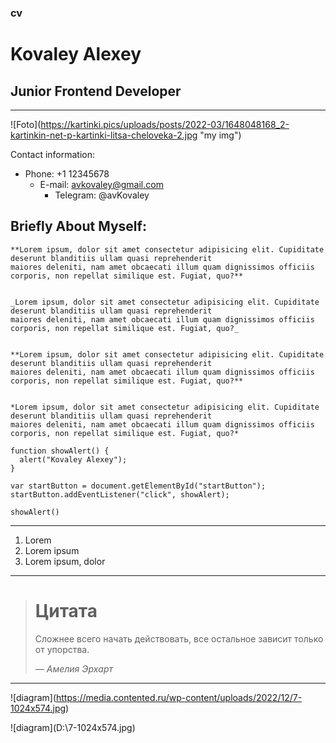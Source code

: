 ### cv
# Kovaley Alexey
## Junior Frontend Developer

---


!⁠[Foto]​(https://kartinki.pics/uploads/posts/2022-03/1648048168_2-kartinkin-net-p-kartinki-litsa-cheloveka-2.jpg "my img")


Contact information:
* Phone: +1 12345678
    + E-mail: avkovaley@gmail.com
        - Telegram: @avKovaley


## Briefly About Myself:


    **Lorem ipsum, dolor sit amet consectetur adipisicing elit. Cupiditate deserunt blanditiis ullam quasi reprehenderit 
    maiores deleniti, nam amet obcaecati illum quam dignissimos officiis corporis, non repellat similique est. Fugiat, quo?**


    _Lorem ipsum, dolor sit amet consectetur adipisicing elit. Cupiditate deserunt blanditiis ullam quasi reprehenderit 
    maiores deleniti, nam amet obcaecati illum quam dignissimos officiis corporis, non repellat similique est. Fugiat, quo?_


    **Lorem ipsum, dolor sit amet consectetur adipisicing elit. Cupiditate deserunt blanditiis ullam quasi reprehenderit 
    maiores deleniti, nam amet obcaecati illum quam dignissimos officiis corporis, non repellat similique est. Fugiat, quo?**


    *Lorem ipsum, dolor sit amet consectetur adipisicing elit. Cupiditate deserunt blanditiis ullam quasi reprehenderit 
    maiores deleniti, nam amet obcaecati illum quam dignissimos officiis corporis, non repellat similique est. Fugiat, quo?*

    

```
function showAlert() {
  alert("Kovaley Alexey");
}

var startButton = document.getElementById("startButton");
startButton.addEventListener("click", showAlert);

showAlert()
```
____

1. Lorem
2. Lorem ipsum
3. Lorem ipsum, dolor


----


> # Цитата
> Сложнее всего начать действовать, все остальное зависит только от упорства.
> 
> *— Амелия Эрхарт*


----

!⁠[diagram]​(https://media.contented.ru/wp-content/uploads/2022/12/7-1024x574.jpg)


!⁠[diagram]​(D:\7-1024x574.jpg)




